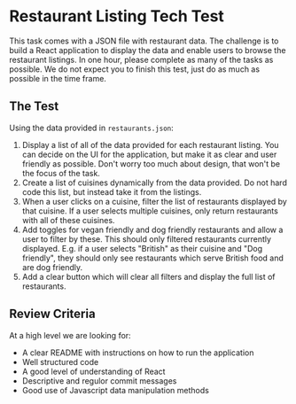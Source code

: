 # Restaurant Listing Tech Test

This task comes with a JSON file with restaurant data. The challenge is to build a React application to display the data and enable users to browse the restaurant listings. In one hour, please complete as many of the tasks as possible. We do not expect you to finish this test, just do as much as possible in the time frame.

## The Test

Using the data provided in `restaurants.json`:

1. Display a list of all of the data provided for each restaurant listing. You can decide on the UI for the application, but make it as clear and user friendly as possible. Don't worry too much about design, that won't be the focus of the task.
2. Create a list of cuisines dynamically from the data provided. Do not hard code this list, but instead take it from the listings.
3. When a user clicks on a cuisine, filter the list of restaurants displayed by that cuisine. If a user selects multiple cuisines, only return restaurants with all of these cuisines.
4. Add toggles for vegan friendly and dog friendly restaurants and allow a user to filter by these. This should only filtered restaurants currently displayed. E.g. if a user selects "British" as their cuisine and "Dog friendly", they should only see restaurants which serve British food and are dog friendly.
5. Add a clear button which will clear all filters and display the full list of restaurants.

## Review Criteria

At a high level we are looking for:

- A clear README with instructions on how to run the application
- Well structured code
- A good level of understanding of React
- Descriptive and regulor commit messages
- Good use of Javascript data manipulation methods
